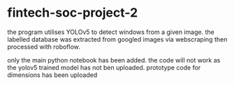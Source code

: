# fintech-soc-project-2
the program utilises YOLOv5 to detect windows from a given image. the labelled database was extracted from googled images via webscraping then processed with roboflow.

only the main python notebook has been added. the code will not work as the yolov5 trained model has not ben uploaded. 
prototype code for dimensions has been uploaded
